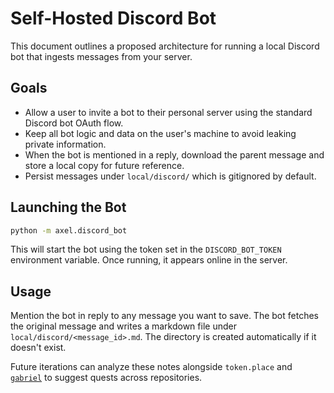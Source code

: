 # Self-Hosted Discord Bot

This document outlines a proposed architecture for running a local Discord bot
that ingests messages from your server.

## Goals

- Allow a user to invite a bot to their personal server using the standard
  Discord bot OAuth flow.
- Keep all bot logic and data on the user's machine to avoid leaking private
  information.
- When the bot is mentioned in a reply, download the parent message and store a
  local copy for future reference.
- Persist messages under `local/discord/` which is gitignored by default.

## Launching the Bot

```bash
python -m axel.discord_bot
```

This will start the bot using the token set in the `DISCORD_BOT_TOKEN`
environment variable. Once running, it appears online in the server.

## Usage

Mention the bot in reply to any message you want to save. The bot fetches the
original message and writes a markdown file under
`local/discord/<message_id>.md`. The directory is created automatically if it
doesn't exist.

Future iterations can analyze these notes alongside `token.place` and
[`gabriel`](https://github.com/futuroptimist/gabriel) to suggest quests across
repositories.
